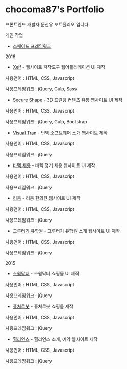 # chocoma87's Portfolio

프론트엔드 개발자 문신우 포트폴리오 입니다. 

개인 작업
* [스페이드 프레임워크](http://regex.bastardsbook.com/)

2016
* [Xelf](http://regex.bastardsbook.com/)  - 웹사이트 저작도구 웹어플리케이션 UI 제작

 사용언어 : HTML, CSS, Javascript
 
 사용프레임워크 : jQuery, Gulp, Sass

* [Secure Shape](http://tumblr.eyeheartnewyork.com) - 3D 프린팅 컨텐츠 유통 웹사이트 UI 제작
 
 사용언어 : HTML, CSS, Javascript

 사용프레임워크 : jQuery, Gulp, Bootstrap

* [Visual Tran](http://iheartnymuseums.com/) - 번역 소프트웨어 소개 웹사이트 제작
 
 사용언어 : HTML, CSS, Javascript

 사용프레임워크 : jQuery

* [바텍 채용](http://iheartnymuseums.com/) - 바텍 정기 채용 웹사이트 UI 제작

 사용언어 : HTML, CSS, Javascript
 
 사용프레임워크 : jQuery

* [리봄](http://iheartnymuseums.com/) - 리봄 한의원 웹사이트 UI 제작

 사용언어 : HTML, CSS, Javascript
 
 사용프레임워크 : jQuery

* [그루터기 유학원](http://iheartnymuseums.com/) - 그루터기 유학원 소개 웹사이트 UI 제작

 사용언어 : HTML, CSS, Javascript
 
 사용프레임워크 : jQuery

2015
* [스윔닥터](http://iheartnymuseums.com/) - 스윔닥터 쇼핑몰 UI 제작

 사용언어 : HTML, CSS, Javascript
 
 사용프레임워크 : jQuery

* [퓨처로봇](http://iheartnymuseums.com/) - 퓨처로봇 쇼핑몰 제작

 사용언어 : HTML, CSS, Javascript
 
 사용프레임워크 : jQuery

* [힐리언스](http://iheartnymuseums.com/) - 힐리언스 소개, 예약 웹사이트 제작

 사용언어 : HTML, CSS, Javascript
 
 사용프레임워크 : jQuery
 

